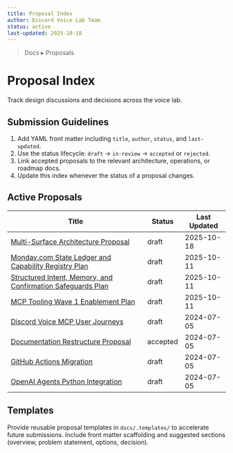 ```yaml
---
title: Proposal Index
author: Discord Voice Lab Team
status: active
last-updated: 2025-10-18
---
```


<!-- markdownlint-disable-next-line MD041 -->
> Docs ▸ Proposals

# Proposal Index

Track design discussions and decisions across the voice lab.

## Submission Guidelines

1. Add YAML front matter including `title`, `author`, `status`, and `last-updated`.
2. Use the status lifecycle: `draft` → `in-review` → `accepted` or `rejected`.
3. Link accepted proposals to the relevant architecture, operations, or roadmap docs.
4. Update this index whenever the status of a proposal changes.

## Active Proposals

| Title | Status | Last Updated |
| --- | --- | --- |
| [Multi-Surface Architecture Proposal](multi-surface-architecture.md) | draft | 2025-10-18 |
| [Monday.com State Ledger and Capability Registry Plan](phase04-monday-state-ledger-capability-registry-plan.md) | draft | 2025-10-11 |
| [Structured Intent, Memory, and Confirmation Safeguards Plan](phase03-structured-intent-memory-confirmation-plan.md) | draft | 2025-10-11 |
| [MCP Tooling Wave 1 Enablement Plan](phase02-mcp-tooling-wave1-plan.md) | draft | 2025-10-11 |
| [Discord Voice MCP User Journeys](discord-voice-mcp-user-journeys.md) | draft | 2024-07-05 |
| [Documentation Restructure Proposal](documentation-restructure.md) | accepted | 2024-07-05 |
| [GitHub Actions Migration](github-actions-migration.md) | draft | 2024-07-05 |
| [OpenAI Agents Python Integration](openai-agents-python-integration.md) | draft | 2024-07-05 |

## Templates

Provide reusable proposal templates in `docs/.templates/` to accelerate future submissions. Include
front matter scaffolding and suggested sections (overview, problem statement, options, decision).

